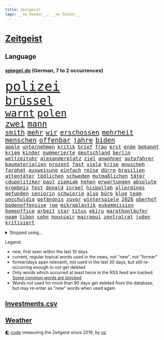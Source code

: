 ```yaml
---
title: Zeitgeist
tags: __no_header__, __no_footer__
---
```


# [Zeitgeist](https://oliz.io/zeitgeist/)

## Language

<h3><a href="https://www.spiegel.de" target="_blank">spiegel.de</a> (German, 7 to 2 occurrences)</h3>
<p style="font-family:monospace">
<span style="font-size:32pt"><a href="news_links.html#polizei" class="current">polizei</a></span>
<br>
<span style="font-size:28pt"><a href="news_links.html#brüssel" class="current">brüssel</a></span>
<br>
<span style="font-size:24pt"><a href="news_links.html#warnt" class="current">warnt</a></span>
<span style="font-size:24pt"><a href="news_links.html#polen" class="current">polen</a></span>
<br>
<span style="font-size:20pt"><a href="news_links.html#zwei" class="current">zwei</a></span>
<span style="font-size:20pt"><a href="news_links.html#mann" class="current">mann</a></span>
<br>
<span style="font-size:16pt"><a href="news_links.html#smith" class="current">smith</a></span>
<span style="font-size:16pt"><a href="news_links.html#mehr" class="current">mehr</a></span>
<span style="font-size:16pt"><a href="news_links.html#wir" class="current">wir</a></span>
<span style="font-size:16pt"><a href="news_links.html#erschossen" class="current">erschossen</a></span>
<span style="font-size:16pt"><a href="news_links.html#mehrheit" class="current">mehrheit</a></span>
<span style="font-size:16pt"><a href="news_links.html#menschen" class="current">menschen</a></span>
<span style="font-size:16pt"><a href="news_links.html#offenbar" class="current">offenbar</a></span>
<span style="font-size:16pt"><a href="news_links.html#jahre" class="current">jahre</a></span>
<span style="font-size:16pt"><a href="news_links.html#biden" class="current">biden</a></span>
<br>
<span style="font-size:12pt"><a href="news_links.html#apple" class="current">apple</a></span>
<span style="font-size:12pt"><a href="news_links.html#unternehmen" class="current">unternehmen</a></span>
<span style="font-size:12pt"><a href="news_links.html#kritik" class="current">kritik</a></span>
<span style="font-size:12pt"><a href="news_links.html#brief" class="current">brief</a></span>
<span style="font-size:12pt"><a href="news_links.html#frau" class="current">frau</a></span>
<span style="font-size:12pt"><a href="news_links.html#erst" class="current">erst</a></span>
<span style="font-size:12pt"><a href="news_links.html#ende" class="current">ende</a></span>
<span style="font-size:12pt"><a href="news_links.html#bekannt" class="current">bekannt</a></span>
<span style="font-size:12pt"><a href="news_links.html#krieg" class="current">krieg</a></span>
<span style="font-size:12pt"><a href="news_links.html#kinder" class="current">kinder</a></span>
<span style="font-size:12pt"><a href="news_links.html#nummerierte" class="new">nummerierte</a></span>
<span style="font-size:12pt"><a href="news_links.html#deutschland" class="current">deutschland</a></span>
<span style="font-size:12pt"><a href="news_links.html#berlin" class="current">berlin</a></span>
<span style="font-size:12pt"><a href="news_links.html#weltzeituhr" class="new">weltzeituhr</a></span>
<span style="font-size:12pt"><a href="news_links.html#alexanderplatz" class="current">alexanderplatz</a></span>
<span style="font-size:12pt"><a href="news_links.html#ziel" class="current">ziel</a></span>
<span style="font-size:12pt"><a href="news_links.html#anwohner" class="current">anwohner</a></span>
<span style="font-size:12pt"><a href="news_links.html#autofahrer" class="current">autofahrer</a></span>
<span style="font-size:12pt"><a href="news_links.html#baumaterialien" class="new">baumaterialien</a></span>
<span style="font-size:12pt"><a href="news_links.html#prozent" class="current">prozent</a></span>
<span style="font-size:12pt"><a href="news_links.html#fast" class="current">fast</a></span>
<span style="font-size:12pt"><a href="news_links.html#viele" class="current">viele</a></span>
<span style="font-size:12pt"><a href="news_links.html#krise" class="current">krise</a></span>
<span style="font-size:12pt"><a href="news_links.html#anuscheh" class="new">anuscheh</a></span>
<span style="font-size:12pt"><a href="news_links.html#farahat" class="new">farahat</a></span>
<span style="font-size:12pt"><a href="news_links.html#ausweisung" class="new">ausweisung</a></span>
<span style="font-size:12pt"><a href="news_links.html#einfach" class="current">einfach</a></span>
<span style="font-size:12pt"><a href="news_links.html#reise" class="current">reise</a></span>
<span style="font-size:12pt"><a href="news_links.html#dürre" class="current">dürre</a></span>
<span style="font-size:12pt"><a href="news_links.html#brasilien" class="current">brasilien</a></span>
<span style="font-size:12pt"><a href="news_links.html#attentäter" class="current">attentäter</a></span>
<span style="font-size:12pt"><a href="news_links.html#tödlichen" class="current">tödlichen</a></span>
<span style="font-size:12pt"><a href="news_links.html#schweden" class="current">schweden</a></span>
<span style="font-size:12pt"><a href="news_links.html#mutmaßlichen" class="current">mutmaßlichen</a></span>
<span style="font-size:12pt"><a href="news_links.html#täter" class="current">täter</a></span>
<span style="font-size:12pt"><a href="news_links.html#cdupolitiker" class="current">cdupolitiker</a></span>
<span style="font-size:12pt"><a href="news_links.html#paul" class="current">paul</a></span>
<span style="font-size:12pt"><a href="news_links.html#ziemiak" class="new">ziemiak</a></span>
<span style="font-size:12pt"><a href="news_links.html#hohen" class="current">hohen</a></span>
<span style="font-size:12pt"><a href="news_links.html#erwartungen" class="current">erwartungen</a></span>
<span style="font-size:12pt"><a href="news_links.html#absolute" class="current">absolute</a></span>
<span style="font-size:12pt"><a href="news_links.html#ergebnis" class="current">ergebnis</a></span>
<span style="font-size:12pt"><a href="news_links.html#fest" class="current">fest</a></span>
<span style="font-size:12pt"><a href="news_links.html#donald" class="current">donald</a></span>
<span style="font-size:12pt"><a href="news_links.html#israel" class="current">israel</a></span>
<span style="font-size:12pt"><a href="news_links.html#hisbollah" class="current">hisbollah</a></span>
<span style="font-size:12pt"><a href="news_links.html#allerdings" class="current">allerdings</a></span>
<span style="font-size:12pt"><a href="news_links.html#gefunden" class="current">gefunden</a></span>
<span style="font-size:12pt"><a href="news_links.html#seniorin" class="current">seniorin</a></span>
<span style="font-size:12pt"><a href="news_links.html#schwierig" class="current">schwierig</a></span>
<span style="font-size:12pt"><a href="news_links.html#also" class="current">also</a></span>
<span style="font-size:12pt"><a href="news_links.html#büro" class="current">büro</a></span>
<span style="font-size:12pt"><a href="news_links.html#klug" class="new">klug</a></span>
<span style="font-size:12pt"><a href="news_links.html#team" class="current">team</a></span>
<span style="font-size:12pt"><a href="news_links.html#unschuldig" class="current">unschuldig</a></span>
<span style="font-size:12pt"><a href="news_links.html#gefängnis" class="current">gefängnis</a></span>
<span style="font-size:12pt"><a href="news_links.html#zuvor" class="current">zuvor</a></span>
<span style="font-size:12pt"><a href="news_links.html#winterspiele" class="new">winterspiele</a></span>
<span style="font-size:12pt"><a href="news_links.html#2026" class="current">2026</a></span>
<span style="font-size:12pt"><a href="news_links.html#oberhof" class="new">oberhof</a></span>
<span style="font-size:12pt"><a href="news_links.html#bodenoffensive" class="new">bodenoffensive</a></span>
<span style="font-size:12pt"><a href="news_links.html#joe" class="current">joe</a></span>
<span style="font-size:12pt"><a href="news_links.html#mikroplastik" class="current">mikroplastik</a></span>
<span style="font-size:12pt"><a href="news_links.html#eukommission" class="current">eukommission</a></span>
<span style="font-size:12pt"><a href="news_links.html#homeoffice" class="current">homeoffice</a></span>
<span style="font-size:12pt"><a href="news_links.html#arbeit" class="current">arbeit</a></span>
<span style="font-size:12pt"><a href="news_links.html#star" class="current">star</a></span>
<span style="font-size:12pt"><a href="news_links.html#titus" class="new">titus</a></span>
<span style="font-size:12pt"><a href="news_links.html#ekiru" class="new">ekiru</a></span>
<span style="font-size:12pt"><a href="news_links.html#marathonläufer" class="new">marathonläufer</a></span>
<span style="font-size:12pt"><a href="news_links.html#noam" class="new">noam</a></span>
<span style="font-size:12pt"><a href="news_links.html#tibon" class="new">tibon</a></span>
<span style="font-size:12pt"><a href="news_links.html#sohn" class="current">sohn</a></span>
<span style="font-size:12pt"><a href="news_links.html#noussair" class="new">noussair</a></span>
<span style="font-size:12pt"><a href="news_links.html#mazraoui" class="new">mazraoui</a></span>
<span style="font-size:12pt"><a href="news_links.html#zentralrat" class="current">zentralrat</a></span>
<span style="font-size:12pt"><a href="news_links.html#juden" class="current">juden</a></span>
<span style="font-size:12pt"><a href="news_links.html#kritisiert" class="current">kritisiert</a></span>
</p>
<details>
<summary>Stopped using...</summary>
<p class="former" style="font-size:12pt">
vorbild(1091) entschuldigt(1090) hervor(1090) mitunter(1090) rasant(1090) innenminister(1089) oben(1089) verfassungsschutz(1088) walter(1088) covid(1087) entdeckung(1087) extreme(1087) november(1087) österreichischen(1087) coronakrise(1086) flugzeuge(1086) geschützt(1086) trat(1086) beschreibt(1085) direkt(1085) entschieden(1085) geschäfte(1085) hebt(1085) neuseeland(1085) person(1085) richtig(1085) rückschlag(1085) schlimm(1085) sogenannte(1085) teilnehmen(1085) wartet(1085) weiße(1085) zuschauer(1085) behauptet(1084) pressekonferenz(1084) profitiert(1084) sicherheitskräfte(1084) umstrittene(1084) umwelt(1084) vermuten(1084) verzweifelt(1084) digitalisierung(1083) entlassung(1083) halle(1083) journalisten(1083) lebens(1083) main(1083) märz(1083) stürzte(1083) zuge(1083) abschied(1082) bestimmte(1082) botschaften(1082) ehren(1082) oberste(1082) radikale(1082) rücken(1082) unterschiedlich(1082) welchem(1082) wofür(1082) 65(1081) angeklagter(1081) riss(1081) verlängerung(1081) erlassen(1080) musiker(1080) weshalb(1080) enthüllt(1079) freundin(1079) miteinander(1079) polizeieinsatz(1079) sicherte(1079) spanier(1079) vorjahr(1079) arbeitnehmer(1078) dreimal(1078) einführen(1078) experte(1078) verbindet(1078) voraus(1078) bewährungsstrafe(1077) sports(1077) träumen(1077) untersuchungsausschuss(1077) lieben(1076) berät(1075) bestimmten(1075) größter(1075) irak(1075) oppositionelle(1075) problemen(1075) widerspruch(1075) jüngere(1073) rat(1073) spaß(1073) mode(1072) trafen(1072) vorstellen(1072) springt(1071) zugelassen(1071) garten(1070) norwegen(1070) auftreten(1069) weite(1069) pünktlich(1068) eingeleitet(1067) gering(1067) einschränkungen(1066) fortgesetzt(1066) auflagen(1065) frisch(1064) zerstören(1064) 28(1063) bäume(1063) pkw(1063) umgeht(1060) vorteile(1060) erwachsene(1058) top(1056) spannend(1055) einbruch(1051) retter(1051) abstieg(1050) auseinandersetzung(1050) schwung(1049) solchen(1048) koalitionspartner(1047) gehabt(1043) wieso(1037) gebieten(1031) regelmäßig(1016) ausweg(1014) festgesetzt(1003) zustimmen(981) anna(978) diagnose(977) finanziellen(934) investor(914) bewirbt(912) long(909) rumänien(903) unis(903) gewalttat(897) geehrt(891) besonderes(865) drohende(845) müll(839) kolumbien(837) belastung(831) sergej(826) djoković(817) bundesanwaltschaft(815) fossilen(791) erfolglos(789) fluten(787) beeinträchtigt(780) konzerns(780) russischem(779) ukrainischer(775) umkämpften(775) analysten(774) jenseits(771) energiepreise(766) stehlen(763) haushalt(756) 73(747) pazifik(736) dokumentiert(729) schränkt(724) basketballstar(723) minus(715) aktivitäten(706) benutzt(703) gewachsen(700) rosa(699) 74(697) vorgesehen(685) zehnjähriger(675) lebenslang(671) einziger(660) einzig(642) lemke(629) steffi(629) match(623) nutzten(622) verringern(621) spielern(620) filmemacher(608) positiven(603) emotionalen(601) versteckte(599) unwetter(593) runter(592) abschaffung(591) versagen(588) geplanter(583) absagen(576) besetzte(572) unsicher(571) empfang(562) künstlerin(558) todes(556) patrick(552) angestellte(546) windkraft(546) lohn(540) spekulationen(540) großmutter(530) haare(530) fernen(529) schwarzes(529) anschuldigungen(527) packenden(525) besetzen(521) export(516) ärztinnen(513) prinzessin(503) konzerte(500) computer(499) bgh(494) 1200(493) lidl(492) kai(491) ausbauen(490) mitarbeitende(486) besseren(482) irans(482) ramelow(482) tierschützer(482) titelverteidiger(482) 54(480) ulrich(480) verheerend(480) paderborn(478) lob(476) bekämpft(464) schrumpfen(464) feuert(461) ängste(460) thüringens(458) verstoßen(456) heißer(454) verteilen(454) sehe(453) tasche(451) 16jähriger(449) geschichtenewsletter(448) olympiasieger(447) digitale(446) formen(446) l(446) weitergehen(446) batterien(441) ähnlichen(441) rettungsaktion(440) 2008(438) chinesen(436) revolution(435) antony(433) umweltschützer(429) diana(425) seltsam(423) schlimmeres(422) wagner(421) bürgergeld(420) werben(419) durchs(418) heizung(418) importiert(418) aufstand(417) moderator(415) spitzen(414) ganzes(412) grab(411) elefanten(406) heikle(406) entkommen(401) klettert(393) stephan(392) nachspiel(391) überreste(390) lula(389) ereignet(386) rügt(383) juristische(374) gesundheitszustand(371) schottische(370) unbestimmte(369) kollegin(367) verwandelt(367) arzneimittel(363) fortschritte(362) frühling(362) sparkurs(359) standard(354) festgehalten(351) herrschen(350) kulissen(348) natogeneralsekretär(345) traditionell(341) bedrohungen(340) aneinander(335) weltall(335) befragung(331) vodafone(331) geschmack(328) rudi(328) sämtliche(328) fängt(327) misstrauen(326) aussichten(325) familienministerin(325) apples(322) spion(322) bewirken(320) schmecken(320) bamberg(319) haag(318) kampfjets(318) bedienen(317) geheim(316) redet(313) privatjets(311) entwendet(308) technische(306) mediathek(304) bemängeln(303) fenster(302) verbannt(300) djokovic(298) gegensatz(298) wein(298) indigene(297) kunstwerk(295) strafanzeige(293) naturschützer(292) trauern(292) zugunglück(292) muster(289) opfers(289) regierende(289) schulsystem(289) bundesrechnungshof(286) unangenehm(286) wiener(286) gelegenheit(285) gekündigt(284) professionell(283) reichsbürger(283) rekordhoch(283) informieren(281) hürde(280) beliebter(276) renommierte(276) völler(276) änderung(276) eva(275) nepal(274) mittelpunkt(273) umzug(273) day(271) nachteil(269) nizza(268) zufriedener(268) sammlung(267) einträge(265) statistik(265) interessante(264) überflüssig(264) ausstand(263) geschadet(263) mythos(263) radio(263) gesundheitliche(261) versinken(260) nervt(259) soest(259) sorgten(257) umweltministerin(257) verleumdung(256) rauchen(255) springen(255) bukarest(254) 23jähriger(253) minderjährige(253) totes(253) ertragen(252) republikanische(252) anhörung(251) aufklären(251) freier(251) entlang(250) unbezahlbar(250) befasst(249) fortan(249) ocean(248) attackierte(247) leopard(246) messe(246) alcaraz(245) ausgerufen(244) beschleunigt(244) polizeiangaben(244) janet(243) erstellt(242) bienen(241) schwache(241) streamer(241) verfügbar(240) streifen(239) angestiegen(238) niederländischen(238) regierungsvertreter(238) schritten(238) erschüttern(237) antike(236) etappe(236) rechtsaußen(236) spezies(235) dennis(232) angezündet(231) beantwortet(231) spiegelspitzengespräch(231) umdenken(231) aufbruch(230) bewertet(230) niederösterreich(230) azubis(229) messerangriffs(227) siedlung(227) traurig(226) reiz(225) riskante(225) ringe(222) fett(221) weltmeisterin(221) coup(220) schwerem(220) seniorinnen(220) massachusetts(219) 130(218) wegner(218) wassermassen(217) beurteilen(214) wurzeln(214) hundekot(211) objekt(211) souveränität(211) effizient(210) umstellung(210) basketball(209) verkäufer(209) komplizen(208) jamshid(207) jena(207) laden(207) schwangerschaftsabbrüche(207) sharmahd(207) tragischen(207) ertrunken(204) topdiplomat(204) austritt(203) laune(203) afrikanische(202) verwüstet(202) milliardenschwere(201) mythen(201) russisch(201) verteidigte(201) vorfahren(201) wendepunkt(201) slowenien(200) unweit(200) #metoo(199) königsetappe(199) geheimnisvolle(198) wasserknappheit(198) wassermangel(197) heizungen(196) hellt(196) obduziert(196) schwersten(195) insolvent(193) gesunde(192) erschaffen(191) schulkinder(191) 900(190) bezieht(190) bundesverwaltungsgericht(190) erfolgen(190) usbundesstaats(190) mobil(189) ostseepipelines(189) absatz(187) errichten(187) f(187) mordkommission(187) usgeheimdienste(186) elbe(185) tatwaffe(185) jacht(184) wettrennen(184) 88(183) glas(183) schieben(183) vergangenem(182) ideale(181) bestandsaufnahme(178) duschen(178) ticket(178) vermeintlich(178) gekürt(177) säen(177) produkt(176) astronomie(175) beziehen(175) länderspiele(175) pool(174) unrealistisch(174) breite(170) zurückgetreten(170) rechtspopulistischen(168) westlicher(168) fläche(167) monarch(166) schwachstelle(166) unterbricht(166) 34jähriger(164) 1974(163) 2010(163) basketballer(163) tanken(162) 81jährige(161) kopfzerbrechen(161) kennedy(160) moderna(160) tschentscher(158) hinterließ(157) senden(157) cia(156) fühle(156) missachtet(156) fisch(155) horror(155) beleidigung(154) trikot(154) gedenkt(152) aufstands(150) 180(149) beschmiert(149) durchsetzt(149) energiesicherheit(148) notarzt(148) bewahrt(147) court(146) karamursa(146) militärregierung(146) vergiften(146) begleitete(145) einkommensteuer(145) erledigen(145) expertengremium(145) höchststand(145) sony(145) vergebung(145) auftauchen(144) heilung(144) unterbrochen(144) christopher(143) mitarbeitenden(143) natur(143) strikt(143) zehntel(143) gebäudeenergiegesetz(142) supreme(142) auswirken(141) besatzer(141) kuba(141) schlägerei(141) coronahilfen(139) boomen(137) ereignis(137) regierungen(137) camp(136) salzburg(136) schulter(135) taktik(134) exbürgermeister(133) kredite(133) schimpfen(133) blockt(132) nächtliche(132) nötigen(132) 9(131) beliebteste(131) naturschutz(131) trümmer(131) umbenennung(131) fünfeinhalb(130) mangelware(130) radprofis(130) drohnenangriffe(129) energieintensive(129) schönsten(129) dingen(128) militärführung(128) 21jährigen(127) anschlägen(127) frodeno(127) kfrage(127) memoiren(127) mohammed(127) zusammenfassung(127) brachen(126) wahlkampfthema(126) herkunftsstaaten(125) zurücktreten(125) alben(124) befassen(124) outback(124) coco(123) gauff(123) staatschefs(123) führender(122) lachen(122) motivierten(122) ranken(122) shell(122) altersvorsorge(121) bergsteiger(121) einzusetzen(121) morgens(121) brandstiftung(120) beitragen(119) partien(119) rettungsversuch(119) verfassung(119) wortlaut(119) seen(118) unzulässig(118) ätna(118) regierungsflieger(117) schiffs(117) soldatinnen(117) befürchtete(116) belgiens(116) bürgern(116) katastrophengebiet(116) strategisch(116) verbandschef(116) babyboomer(115) chipherstellers(115) fotografieren(115) haushalten(115) mysteriöse(115) open(115) gesamtsieg(114) verwüstung(114) elend(113) josh(113) rundfahrt(113) abschlusserklärung(112) bremse(112) budget(112) gesamtführung(112) model(112) ämtern(112) finaleinzug(111) verzweifelte(111) amini(110) jina(110) mahsa(110) bezweifelt(109) liter(109) formsache(108) leichte(108) vielzahl(108) sechster(107) sympathisch(107) erwärmung(106) klopfen(106) pflegerin(106) potenziell(106) rechtsextremer(106) teamkollege(106) kosovarische(105) vorbestraft(105) wirtschaftsforscher(105) frauenfußball(104) schläft(104) zielscheibe(104) gündoğan(103) homosexualität(103) i̇lkay(103) regionalwahlen(103) riechen(103) zwischenfall(103) intendantin(102) wohnhäuser(102) bezahlte(101) spezielles(101) wanderung(101) abgewehrt(100) apolda(100) bundesagentur(100) überlegen(100) aufräumarbeiten(99) diskriminiert(99) drohnenaufnahmen(99) freiwilligen(98) speichern(98) abends(97) außerirdische(97) brandenburgischen(97) iris(97) lynn(97) shelby(97) stellplätze(97) techniker(97) weile(97) zumutung(97) aryna(96) innenausschuss(96) sabalenka(96) untergehen(96) interessiert(95) jemanden(95) motorrad(95) niedergang(95) schoigu(95) systeme(95) tunis(95) asylstreit(94) dnjepr(94) fertiggestellt(94) havertz(94) prägte(93) unwettern(93) waggon(93) bundeswirtschaftsministerium(92) energieverbrauch(92) fußballem(92) kreuzfahrtschiff(92) theorien(92) verschollen(92) zwischenzeitlich(92) delegation(91) dirndl(91) grandslamtitel(91) ryanair(91) verschlechtern(91) vox(91) wetterbedingungen(91) eingestürzte(90) füllen(90) lebend(90) milliardenschweren(90) vermittlungen(90) ehre(89) keime(89) polarisiert(89) techniken(89) wählerstimmen(89) 4500(88) braut(88) ertrinkt(88) hhla(88) mahmoud(88) spitzenplatz(88) umbauen(88) worms(88) zukunftsmarkt(88) anderthalb(87) eile(87) erschöpfung(87) nationalcoach(87) städtischen(87) tyler(87) bedankte(86) feuilleton(86) freistaat(86) geschlossene(86) hafengesellschaft(86) neuschwanstein(86) pass(86) abhandengekommen(85) bundesminister(85) chipfabrik(85) exnationalspielerin(85) radsportszene(85) staatstrauer(85) titan(85) verhandelten(85) airbusjets(84) jobeinstieg(84) nordstreamanschlag(84) schande(84) umarmung(84) bomber(83) heimem(83) köchinnen(83) pur(83) aussetzer(82) beeinträchtigungen(82) bildungsweg(82) jaroslaw(82) kaczyński(82) o2(82) pischef(82) flotte(81) lenkrad(81) sensationell(81) twitch(81) verhöhnt(81) alfons(80) ezb(80) neubrandenburg(80) sicherheitslücke(80) veganen(80) armageddon(79) darlehen(79) ecstasy(79) freigeben(79) oscarakademie(79) polizeisprecher(79) reiter(79) surowikin(79) tauchgang(79) ultra(79) ärztlichen(79) mutmaßliches(78) prigoschinaufstand(78) schriftlich(78) volksfesten(78) 2050(77) gefährlichste(77) it’s(77) neuartige(77) vermieden(77) viermal(77) agenten(76) aussitzen(76) kabellose(76) parkplätze(76) süßstoff(76) unterfranken(76) verbinden(76) wahrnehmung(76) 36jähriger(75) biblischen(75) ermittlung(75) verdankt(75) belastungsstörungen(74) holten(74) topfahrer(74) coacht(73) klassement(73) nordöstlich(73) selbstbewusst(73) weltfußballer(73) berufsgruppe(72) birkenstocksandalen(72) bundesstaats(72) g20gipfel(72) goldene(72) hilfsdienste(72) iw(72) skurrile(72) sondersitzung(72) überwältigen(72) konfisziert(71) zeitungsinterview(71) 1986(70) alkoholisierter(70) annektierten(70) bemerkenswerten(70) gehörten(70) intelfabrik(70) rheinlandpfälzischen(70) wertschätzung(70) ärgerlich(70) 105(69) abhaken(69) abschiedstournee(69) brutaler(69) ferrarifahrer(69) geil(69) gepanzerten(69) lösten(69) nachvollziehbar(69) steinen(69) unzählige(69) warmen(69) handlungsbedarf(68) landshut(68) novum(68) schnitten(68) ahrtal(67) bremste(67) freizeitaktivitäten(67) furchtbaren(67) immens(67) marko(67) maroden(67) polizeistreife(67) strömen(67) wetteifern(67) bezahlbar(66) entpuppt(66) geklettert(66) inhaltlich(66) schwachem(66) stärkerer(66) treibhausgasemissionen(66) verkünden(66) visionär(66) einvernehmlich(65) salz(65) wirkstoff(65) zehnmal(65) bruce(64) elfte(64) spontan(64) archäologie(63) brocken(63) elektrogeräte(63) ernste(63) geströmt(63) landesverrat(63) rauf(63) schrumpfende(63) unterschiedlicher(63) verbal(63) ausrede(62) bergankunft(62) berührungen(62) terroranschläge(62) zeugin(62) büsum(61) kleidungsstück(61) richterliche(61) beschimpfungen(60) dianas(60) grundsätze(60) kugel(60) schrauben(60) überragenden(60) angeworben(59) bergetappe(59) flächen(59) folter(59) grundsicherung(59) skurriler(59) bronze(58) dolly(58) schwedt(58) schweine(58) umgarnt(58) verivox(58) zweijähriger(58) kittel(57) lebensfreude(57) naturkatastrophen(57) posieren(57) tiktoktrend(57) verstoßes(57) antreiben(56) kampfpilot(56) linienbus(56) russlandpolitik(56) salzburger(56) verendet(56) weinte(56) dienstreisen(55) einsteigen(55) gebäck(55) regelwerk(55) anlage(54) geringeren(54) mi6(54) naturkatastrophe(54) ordentlich(54) polizeiwagen(54) sichtung(54) wmsieg(54) übermäßig(54) rätselt(53) skeptischer(53) gottschalk(52) kühle(52) tanker(52) wetterextreme(52) alters(51) benachteiligten(51) entkam(51) improvisierte(51) nationalspielerin(51) strafbefehl(51) teamkollegen(51) unerwarteten(51) zuverlässiger(51) ansatz(50) bescheinigt(50) g20treffen(50) kruse(50) zweifelt(50) abgefeuert(49) brandstiftungen(49) exklusive(49) kunde(49) strafkolonie(49) öltanker(49) hansestadt(48) ifoinstituts(48) komplizierte(48) patientin(48) wmspitzenreiter(48) anreise(47) bränden(47) justizumbau(47) küsst(47) msc(47) sotheby’s(47) taipeh(47) belastungsstörung(46) blatt(46) chancenlos(46) fahrlässig(46) fass(46) kamikazedrohnen(46) kicken(46) lauren(46) matsch(46) posttraumatische(46) regelrechten(46) widerstände(46) colonna(45) einlassstopp(45) einschüchterungsversuchen(45) generationenvertrag(45) interessant(45) irrtümlich(45) vergesslichkeit(45) zinserhöhungen(45) bewaffnet(44) einsichten(44) gefährdeten(44) hitzlsperger(44) landeschef(44) leitzinsen(44) offshorewindparks(44) stationiert(44) vertritt(44) zehnjährige(44) anzeige(43) kommunalpolitik(43) tätig(43) umstrittensten(43) xabi(43) abschieben(42) etfs(42) justin(42) klimatechnik(42) netrebko(42) re(42) schalteten(42) sparrezept(42) absetzen(41) aufstehen(41) eingehen(41) geldsorgen(41) giftigen(41) i’m(41) römischen(41) vorrunde(41) einflussreichsten(40) entgleiste(40) grosz(40) spdmitgliedschaft(40) tourmalet(40) zufällige(40) grausame(39) landau(39) vorjahreszeitraum(39) a2(38) arbeitsvertrag(38) häuserpreise(38) oberen(38) verkündeten(38) überragte(38) bergauf(37) elfmeterschießen(37) gefühlt(37) hartes(37) ian(37) kolumbianischer(37) kontaktiert(37) nordkoreas(37) sancho(37) straflager(37) hochwassers(36) jubeln(36) manipulieren(36) us(36) bestrebungen(35) bosnien(35) bundeselternrat(35) ermordeten(35) flüsse(35) haba(35) hackern(35) hassen(35) hundebesitzer(35) jakoo(35) minderjährigen(35) spielwarenhersteller(35) absprache(34) angezogen(34) blitz(34) invasive(34) akzeptanz(33) mannschaften(33) milliardäre(33) op(33) vincent(33) zerstreuen(33) galaxie(32) netzagentur(32) rocksänger(32) basketballweltmeisterschaft(31) empfing(31) irgendwas(31) klimaschützer(31) sirenen(31) superreiche(31) automobilindustrie(30) baerbocks(30) beute(30) erklimmt(30) panikattacken(30) peiniger(30) referendariat(30) zusehends(30) erstattet(29) gift(29) machos(29) nbastars(29) rechtsextremisten(29) su30(29) verunglückte(29) vorstände(29) baufirmen(28) bürgerinnen(28) drahtzieher(28) durchschlugen(28) erik(28) fliegenden(28) lobten(28) postete(28) stromschlag(28) übersteigt(28) bierhoff(27) dumm(27) emgold(27) erregte(27) erschöpft(27) euabgeordnete(27) geschäftsführerin(27) klettersteig(27) linienflug(27) momente(27) nüchtern(27) praktiken(27) rodgers(27) rotteten(27) stiegen(27) sträucher(27) verzehr(27) iaa(26) immobilienkredite(26) mountainbiker(26) senkung(26) widersetzt(26) arena(25) einmischung(25) flugbereitschaft(25) fußballverbandschef(25) gerhart(25) landtagsabgeordnete(25) scheidung(25) 1978(24) elektroauto(24) gazelle(24) gleis(24) heutigen(24) müntefering(24) sperrung(24) sticht(24) stundenlangen(24) vorstandswahl(24) wirtschaftsflaute(24) 3300(23) möbelkonzern(23) schockierte(23) sommerlichen(23) svenja(23) erreichten(22) flüchtigen(22) grenznähe(22) me(22) mtv(22) schuldfähig(22) vuelta(22) autowaschanlage(21) generalbundesanwalt(21) halep(21) simona(21) wmendspiel(21) beschmierte(20) gefallener(20) gewehre(20) quecksilber(20) stromkosten(20) ten(20) total(20) armeestützpunkt(19) basketballwm(19) exanwalt(19) giulia(19) gwinn(19) hütte(19) stadtrat(19) verbraucherportal(19) spanienrundfahrt(18) staatskanzlei(18) wmfinale(18) bisheriger(17) charmante(17) hitlers(17) klamotten(17) protestierte(17) reformiert(17) uskonzerns(17) amateuraufnahmen(16) erweitern(16) geradezu(16) gleicht(16) kühne(16) tatsächlichen(16) veranschlagt(16) verheerende(16) antiautoritären(15) grünes(15) kontinuität(15) parker(15) räucherfisch(15) schwellenländer(15) verschleiern(15) verschlossen(15) fernseher(14) gewässern(14) verbandschefs(14) wiedervereint(14) überraschungen(14) auschwitz(13) baubooms(13) berchtesgaden(13) gemeinderats(13) giro(13) hilfswerk(13) höhle(13) kampfflugzeuge(13) kampfsportgruppe(13) krisengipfel(13) rumänischen(13) spiegelranking(13) zeitzeugen(13) bewusstsein(12) bieter(12) hallo(12) strompreis(12) 2001(11) achtzigerjahren(11) aktuellem(11) alarmieren(11) außerirdisch(11) dallas(11) hag(11) herkunftsländern(11) jadon(11) qualifikation(11) spitzensteuersatz(11) starttermin(11) veganer(11) vorhanden(11)
</p>
</details>
<p>Legend:
<ul>
<li><span class="new">new</span>, first seen within the last 10 days</li>
<li><span class="current">current</span>, regular topical words used in the news, not "new", not "former"</li>
<li><span class="former">former(days span relevant)</span>, not used in the last 30 days, but still re-occurring enough to not get deleted</li>
<li>Only words which occurred at least twice in the RSS feed are tracked. <a href="language/filters.py">Some common words are blocked</a></li>
<li>Words not used for more than 90 days get deleted from the database, but may re-enter as "new" words when used again</li>
</ul>
</p>

## [Investments](investments.html)[.csv](investments.csv)

## [Weather](weather.html)

<footer>
<a href="javascript:toggleTheme()" class="nav">🌓</a>
<a href="https://github.com/ooz/zeitgeist">code</a> measuring the Zeitgeist since 2019, by <a href="https://oliz.io">oz</a>
</footer>
